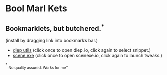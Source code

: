 # Bool Marl Kets
## Bookmarklets, but butchered.<sup>*</sup>
(install by dragging link into bookmarks bar.)
<br>

- <a href="javascript:(async function(){if(location.host!='diep.io'){location='https://diep.io'}else{eval(await fetch('https://raw.githubusercontent.com/superwibr/superwibr.github.io/master/bml_src/diep.js').then(res=>res.text()))}})();">diep utils</a> (click once to open diep.io, click again to select snippet.)
- <a href="">scene.exe</a> (click once to open scenexe.io, click again to launch tweaks.)

<span>
	<sup>*</sup>
	<sub>No quality assured. Works for me™</sub>
</span>